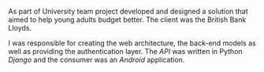 As part of University team project developed and designed a solution that aimed to help young adults budget better. The client was the British Bank Lloyds.

I was responsible for creating the web architecture, the back-end models as well as providing the authentication layer. The *API* was written in Python *Django* and the consumer was an *Android* application.